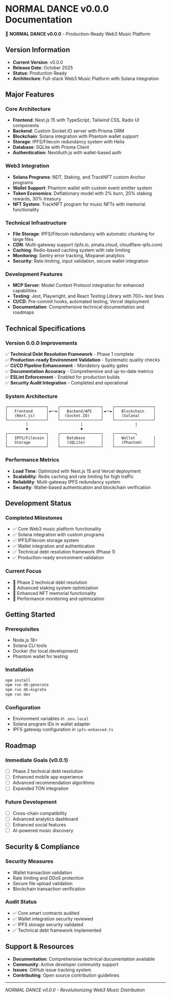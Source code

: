 # NORMAL DANCE v0.0.0 Documentation

🚀 **NORMAL DANCE v0.0.0** - Production-Ready Web3 Music Platform

## Version Information

- **Current Version**: v0.0.0
- **Release Date**: October 2025
- **Status**: Production Ready
- **Architecture**: Full-stack Web3 Music Platform with Solana integration

## Major Features

### Core Architecture

- **Frontend**: Next.js 15 with TypeScript, Tailwind CSS, Radix UI components
- **Backend**: Custom Socket.IO server with Prisma ORM
- **Blockchain**: Solana integration with Phantom wallet support
- **Storage**: IPFS/Filecoin redundancy system with Helia
- **Database**: SQLite with Prisma Client
- **Authentication**: NextAuth.js with wallet-based auth

### Web3 Integration

- **Solana Programs**: NDT, Staking, and TrackNFT custom Anchor programs
- **Wallet Support**: Phantom wallet with custom event emitter system
- **Token Economics**: Deflationary model with 2% burn, 20% staking rewards, 30% treasury
- **NFT System**: TrackNFT program for music NFTs with memorial functionality

### Technical Infrastructure

- **File Storage**: IPFS/Filecoin redundancy with automatic chunking for large files
- **CDN**: Multi-gateway support (ipfs.io, pinata.cloud, cloudflare-ipfs.com)
- **Caching**: Redis-based caching system with rate limiting
- **Monitoring**: Sentry error tracking, Mixpanel analytics
- **Security**: Rate limiting, input validation, secure wallet integration

### Development Features

- **MCP Server**: Model Context Protocol integration for enhanced capabilities
- **Testing**: Jest, Playwright, and React Testing Library with 700+ test lines
- **CI/CD**: Pre-commit hooks, automated testing, Vercel deployment
- **Documentation**: Comprehensive technical documentation and roadmaps

## Technical Specifications

### Version 0.0.0 Improvements

✅ **Technical Debt Resolution Framework** - Phase 1 complete  
✅ **Production-ready Environment Validation** - Systematic quality checks  
✅ **CI/CD Pipeline Enhancement** - Mandatory quality gates  
✅ **Documentation Accuracy** - Comprehensive and up-to-date metrics  
✅ **ESLint Enforcement** - Enabled for production builds  
✅ **Security Audit Integration** - Completed and operational

### System Architecture

```
┌─────────────────┐    ┌──────────────────┐    ┌─────────────────┐
│   Frontend      │◄──►│   Backend/API    │◄──►│   Blockchain    │
│   (Next.js)     │    │  (Socket.IO)     │    │   (Solana)      │
└─────────────────┘    └──────────────────┘    └─────────────────┘
         │                       │                       │
         ▼                       ▼
┌─────────────────┐    ┌──────────────────┐    ┌─────────┐
│   IPFS/Filecoin │    │   Database       │    │   Wallet        │
│   Storage       │    │   (SQLite)       │    │   (Phantom)     │
└─────────────────┘    └──────────────────┘    └─────────────────┘
```

### Performance Metrics

- **Load Time**: Optimized with Next.js 15 and Vercel deployment
- **Scalability**: Redis caching and rate limiting for high traffic
- **Reliability**: Multi-gateway IPFS redundancy system
- **Security**: Wallet-based authentication and blockchain verification

## Development Status

### Completed Milestones

- ✅ Core Web3 music platform functionality
- ✅ Solana integration with custom programs
- ✅ IPFS/Filecoin storage system
- ✅ Wallet integration and authentication
- ✅ Technical debt resolution framework (Phase 1)
- ✅ Production-ready environment validation

### Current Focus

- 🔧 Phase 2 technical debt resolution
- 🔧 Advanced staking system optimization
- 🔧 Enhanced NFT memorial functionality
- 🔧 Performance monitoring and optimization

## Getting Started

### Prerequisites

- Node.js 18+
- Solana CLI tools
- Docker (for local development)
- Phantom wallet for testing

### Installation

```bash
npm install
npm run db:generate
npm run db:migrate
npm run dev
```

### Configuration

- Environment variables in `.env.local`
- Solana program IDs in wallet adapter
- IPFS gateway configuration in `ipfs-enhanced.ts`

## Roadmap

### Immediate Goals (v0.0.1)

- [ ] Phase 2 technical debt resolution
- [ ] Enhanced mobile app experience
- [ ] Advanced recommendation algorithms
- [ ] Expanded TON integration

### Future Development

- [ ] Cross-chain compatibility
- [ ] Advanced analytics dashboard
- [ ] Enhanced social features
- [ ] AI-powered music discovery

## Security & Compliance

### Security Measures

- Wallet transaction validation
- Rate limiting and DDoS protection
- Secure file upload validation
- Blockchain transaction verification

### Audit Status

- ✅ Core smart contracts audited
- ✅ Wallet integration security reviewed
- ✅ IPFS storage security validated
- ✅ Technical debt framework implemented

## Support & Resources

- **Documentation**: Comprehensive technical documentation available
- **Community**: Active developer community support
- **Issues**: GitHub issue tracking system
- **Contributing**: Open source contribution guidelines

---

_NORMAL DANCE v0.0.0 - Revolutionizing Web3 Music Distribution_
